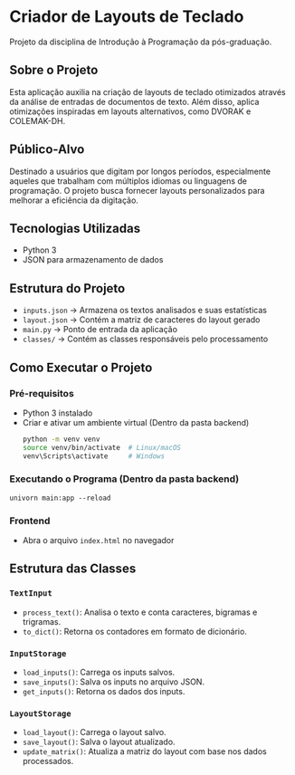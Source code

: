 # Criador de Layouts de Teclado

Projeto da disciplina de Introdução à Programação da pós-graduação.

## Sobre o Projeto
Esta aplicação auxilia na criação de layouts de teclado otimizados através da análise de entradas de documentos de texto. Além disso, aplica otimizações inspiradas em layouts alternativos, como DVORAK e COLEMAK-DH.

## Público-Alvo
Destinado a usuários que digitam por longos períodos, especialmente aqueles que trabalham com múltiplos idiomas ou linguagens de programação. O projeto busca fornecer layouts personalizados para melhorar a eficiência da digitação.

## Tecnologias Utilizadas
- Python 3
- JSON para armazenamento de dados

## Estrutura do Projeto
- `inputs.json` → Armazena os textos analisados e suas estatísticas
- `layout.json` → Contém a matriz de caracteres do layout gerado
- `main.py` → Ponto de entrada da aplicação
- `classes/` → Contém as classes responsáveis pelo processamento

## Como Executar o Projeto
### Pré-requisitos
- Python 3 instalado
- Criar e ativar um ambiente virtual (Dentro da pasta backend)
  ```sh
  python -m venv venv
  source venv/bin/activate  # Linux/macOS
  venv\Scripts\activate     # Windows
  ```

### Executando o Programa (Dentro da pasta backend)
  ```
  univorn main:app --reload
  ```

### Frontend
- Abra o arquivo `index.html` no navegador

## Estrutura das Classes
### `TextInput`
- `process_text()`: Analisa o texto e conta caracteres, bigramas e trigramas.
- `to_dict()`: Retorna os contadores em formato de dicionário.

### `InputStorage`
- `load_inputs()`: Carrega os inputs salvos.
- `save_inputs()`: Salva os inputs no arquivo JSON.
- `get_inputs()`: Retorna os dados dos inputs.

### `LayoutStorage`
- `load_layout()`: Carrega o layout salvo.
- `save_layout()`: Salva o layout atualizado.
- `update_matrix()`: Atualiza a matriz do layout com base nos dados processados.

